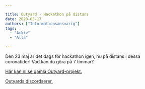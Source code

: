 ```yaml
---

title: Outyard - Hackathon på distans
date: 2020-05-17
authors: ["Informationsansvarig"]
tags:
  - "Arkiv"
  - "Alla"

---
```


Den 23 maj är det dags för hackathon igen, nu på distans i dessa coronatider! Vad kan du göra på 7 timmar?

[Här kan ni se gamla Outyard-projekt.](https://outyard.github.io/)

[Outyards discordserer.](https://discord.gg/WeTRnTc)